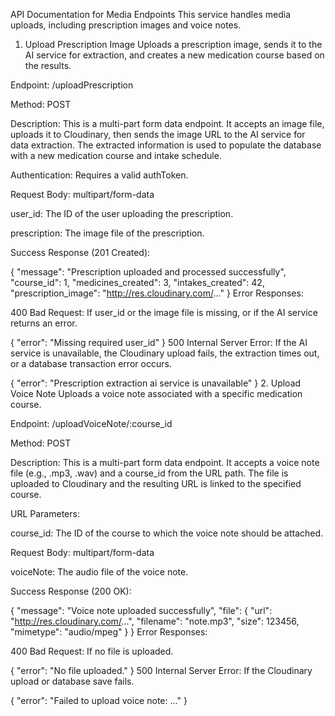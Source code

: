 API Documentation for Media Endpoints
This service handles media uploads, including prescription images and voice notes.

1. Upload Prescription Image
Uploads a prescription image, sends it to the AI service for extraction, and creates a new medication course based on the results.

Endpoint: /uploadPrescription

Method: POST

Description: This is a multi-part form data endpoint. It accepts an image file, uploads it to Cloudinary, then sends the image URL to the AI service for data extraction. The extracted information is used to populate the database with a new medication course and intake schedule.

Authentication: Requires a valid authToken.

Request Body: multipart/form-data

user_id: The ID of the user uploading the prescription.

prescription: The image file of the prescription.

Success Response (201 Created):



{
  "message": "Prescription uploaded and processed successfully",
  "course_id": 1,
  "medicines_created": 3,
  "intakes_created": 42,
  "prescription_image": "http://res.cloudinary.com/..."
}
Error Responses:

400 Bad Request: If user_id or the image file is missing, or if the AI service returns an error.



{
  "error": "Missing required user_id"
}
500 Internal Server Error: If the AI service is unavailable, the Cloudinary upload fails, the extraction times out, or a database transaction error occurs.



{
  "error": "Prescription extraction ai service is unavailable"
}
2. Upload Voice Note
Uploads a voice note associated with a specific medication course.

Endpoint: /uploadVoiceNote/:course_id

Method: POST

Description: This is a multi-part form data endpoint. It accepts a voice note file (e.g., .mp3, .wav) and a course_id from the URL path. The file is uploaded to Cloudinary and the resulting URL is linked to the specified course.

URL Parameters:

course_id: The ID of the course to which the voice note should be attached.

Request Body: multipart/form-data

voiceNote: The audio file of the voice note.

Success Response (200 OK):



{
  "message": "Voice note uploaded successfully",
  "file": {
    "url": "http://res.cloudinary.com/...",
    "filename": "note.mp3",
    "size": 123456,
    "mimetype": "audio/mpeg"
  }
}
Error Responses:

400 Bad Request: If no file is uploaded.



{
  "error": "No file uploaded."
}
500 Internal Server Error: If the Cloudinary upload or database save fails.



{
  "error": "Failed to upload voice note: ..."
}